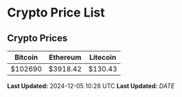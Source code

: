 # Crypto Price List

## Crypto Prices
| Bitcoin | Ethereum | Litecoin |
| ------- | -------- | -------- |
| $102690 | $3918.42 | $130.43 |
**Last Updated:** 2024-12-05 10:28 UTC
**Last Updated:** $DATE$
